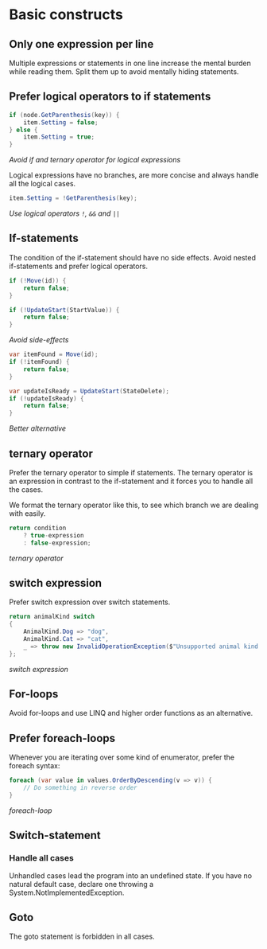 # Basic constructs

## Only one expression per line

Multiple expressions or statements in one line increase the mental burden while reading them. Split them up to avoid mentally hiding statements.

## Prefer logical operators to if statements

```csharp
if (node.GetParenthesis(key)) {
    item.Setting = false;
} else {
    item.Setting = true;
}
```
*Avoid if and ternary operator for logical expressions*

Logical expressions have no branches, are more concise and always handle all the logical cases.

```csharp
item.Setting = !GetParenthesis(key);
```
*Use logical operators `!`, `&&` and `||`*


## If-statements

The condition of the if-statement should have no side effects.
Avoid nested if-statements and prefer logical operators.

```csharp
if (!Move(id)) {
    return false;
}

if (!UpdateStart(StartValue)) {
    return false;
}
```
*Avoid side-effects*

```csharp
var itemFound = Move(id);
if (!itemFound) {
    return false;
}

var updateIsReady = UpdateStart(StateDelete);
if (!updateIsReady) {
    return false;
}
```
*Better alternative*

## ternary operator

Prefer the ternary operator to simple if statements. The ternary operator is an expression in contrast to the if-statement and it forces you to handle all the cases.

We format the ternary operator like this, to see which branch we are dealing with easily.

```csharp
return condition
    ? true-expression
    : false-expression;
```
*ternary operator*

## switch expression

Prefer switch expression over switch statements.

```csharp
return animalKind switch
{
    AnimalKind.Dog => "dog",
    AnimalKind.Cat => "cat",
    _ => throw new InvalidOperationException($"Unsupported animal kind {animalKind}"),
};
```
*switch expression*

## For-loops

Avoid for-loops and use LINQ and higher order functions as an alternative.

## Prefer foreach-loops

Whenever you are iterating over some kind of enumerator, prefer the foreach syntax:

```csharp
foreach (var value in values.OrderByDescending(v => v)) {
    // Do something in reverse order
}
```
*foreach-loop*

## Switch-statement

### Handle all cases

Unhandled cases lead the program into an undefined state. If you have no natural default case, declare one throwing a System.NotImplementedException.

## Goto

The goto statement is forbidden in all cases.